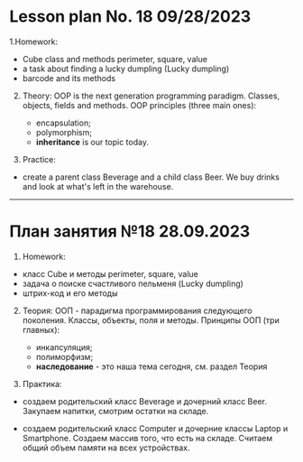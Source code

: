 # Lesson plan No. 18 09/28/2023

1.Homework:
- Cube class and methods perimeter, square, value
- a task about finding a lucky dumpling (Lucky dumpling)
- barcode and its methods

2. Theory:
   OOP is the next generation programming paradigm.
   Classes, objects, fields and methods.
   OOP principles (three main ones):
   - encapsulation;
   - polymorphism;
   - **inheritance** is our topic today.

3. Practice:

- create a parent class Beverage and a child class Beer.
  We buy drinks and look at what's left in the warehouse.
___________________________________________

# План занятия №18 28.09.2023

1. Homework:
- класс Cube и методы perimeter, square, value
- задача о поиске счастливого пельменя (Lucky dumpling)
- штрих-код и его методы

2. Теория:
   ООП - парадигма программирования следующего поколения.
   Классы, объекты, поля и методы. 
   Принципы ООП (три главных):
   - инкапсуляция;
   - полиморфизм;
   - **наследование** - это наша тема сегодня, см. раздел Теория

3. Практика:

- создаем родительский класс Beverage и дочерний класс Beer.
Закупаем напитки, смотрим остатки на складе. 

- создаем родительский класс Computer и дочерние классы Laptop и Smartphone.
Создаем массив того, что есть на складе. Считаем общий объем памяти на всех устройствах.

